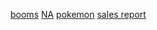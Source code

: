<a href="./booms/index.html" target="_blank">booms</a>
<a href="./index.html" target="_blank">NA</a>
<a href="./pokemon/index.html" target="_blank">pokemon</a>
<a href="./sales-report/index.html" target="_blank">sales report</a>
